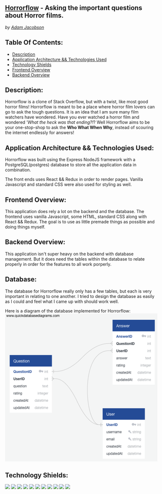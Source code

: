 [Horrorflow]() - Asking the important questions about Horror films.
---
*by [Adam Jacobson](https://github.com/djangothesolarboy)*

Table Of Contents:
---
- [Description](https://github.com/djangothesolarboy/horrorflow#Description)
- [Application Architecture && Technologies Used](https://github.com/djangothesolarboy/horrorflow#Application-Architecture-&&-Technologies-Used)
- [Technology Shields](https://github.com/djangothesolarboy/horrorflow#Technology-Shields)
- [Frontend Overview](https://github.com/djangothesolarboy/horrorflow#Frontend-Overview)
- [Backend Overview](https://github.com/djangothesolarboy/horrorflow#Backend-Overview)


Description:
---
Horrorflow is a clone of Stack Overflow, but with a twist, like most good horror films! Horrorflow is meant to be a place where horror film lovers can go to ask the tough questions. It is an idea that I am sure many film watchers have wondered. Have you ever watched a horror film and wondered *'What the heck was that ending?!*? Well Horrorflow aims to be your one-stop-shop to ask the **Who What When Why**, instead of scouring the internet endlessly for answers!

Application Architecture && Technologies Used:
---
Horrorflow was built using the Express NodeJS framework with a PostgreSQL(postgres) database to store all the application data in combination.

The front ends uses React && Redux in order to render pages. Vanilla Javascript and standard CSS were also used for styling as well. 


Frontend Overview:
---
This application does rely a lot on the backend and the database. The frontend uses vanilla Javascript, some HTML, standard CSS along with React && Redux. The goal is to use as little premade things as possible and doing things myself.



Backend Overview:
---
This application isn't super heavy on the backend with database management. But it does need the tables within the database to relate properly in order for the features to all work porperly.

Database:
---
The database for Horrorflow really only has a few tables, but each is very important in relating to one another. I tried to design the database as easily as I could and feel what I came up with should work well. 

Here is a diagram of the database implemented for Horrorflow:
![database diagram](./readme-resources/diagram.png)



Technology Shields:
---
![](https://img.shields.io/badge/Code-JavaScript-informational?style=flat&logo=JavaScript&logoColor=white&color=ff0000) 
![](https://img.shields.io/badge/Code-HTML-informational?style=flat&logo=HTML5&logoColor=white&color=ff0000) 
![](https://img.shields.io/badge/Code-CSS-informational?style=flat&logo=CSS3&logoColor=white&color=ff0000) 
![](https://img.shields.io/badge/Library-React-informational?style=flat&logo=React&logoColor=white&color=ff0000)
 ![](https://img.shields.io/badge/Tools-Redux-informational?style=flat&logo=Redux&logoColor=white&color=ff0000) 
![](https://img.shields.io/badge/Tools-npm-informational?style=flat&logo=NPM&logoColor=white&color=000000)
 ![](https://img.shields.io/badge/Tools-Nodemon-informational?style=flat&logo=Nodemon&logoColor=white&color=000000) 
![](https://img.shields.io/badge/Tools-Node.js-informational?style=flat&logo=Node.js&logoColor=white&color=000000) 
![](https://img.shields.io/badge/Tools-Git-informational?style=flat&logo=Git&logoColor=white&color=000000) 
![](https://img.shields.io/badge/Tools-Postman-informational?style=flat&logo=Postman&logoColor=white&color=000000) 
![](https://img.shields.io/badge/Tools-PostgreSQL-informational?style=flat&logo=PostgreSQL&logoColor=white&color=000000) 